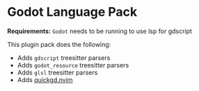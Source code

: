 # Godot Language Pack

**Requirements:** `Godot` needs to be running to use lsp for gdscript

This plugin pack does the following:

- Adds `gdscript` treesitter parsers
- Adds `godot_resource` treesitter parsers
- Adds `glsl` treesitter parsers
- Adds [quickgd.nvim](https://github.com/QuickGD/quickgd.nvim)

<!-- vim: set ft=markdown: -->